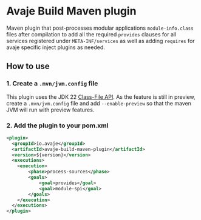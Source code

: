# Avaje Build Maven plugin

Maven plugin that post-processes modular applications `module-info.class` files after compilation to add all the required `provides` clauses for all services registered under `META-INF/services` as well as adding `requires` for avaje specific inject plugins as needed.

## How to use

### 1. Create a `.mvn/jvm.config` file
This plugin uses the JDK 22 [Class-File API](https://openjdk.org/jeps/457). As the feature is still in preview, create a `.mvn/jvm.config` file and add `--enable-preview` so that the maven JVM will run with preview features.

### 2. Add the plugin to your pom.xml

```xml
<plugin>
  <groupId>io.avaje</groupId>
  <artifactId>avaje-build-maven-plugin</artifactId>
  <version>${version}</version>
  <executions>
  	<execution>
  		<phase>process-sources</phase>
  		<goals>
  			<goal>provides</goal>
  			<goal>module-spi</goal>
  		</goals>
  	</execution>
  </executions>
</plugin>
```
